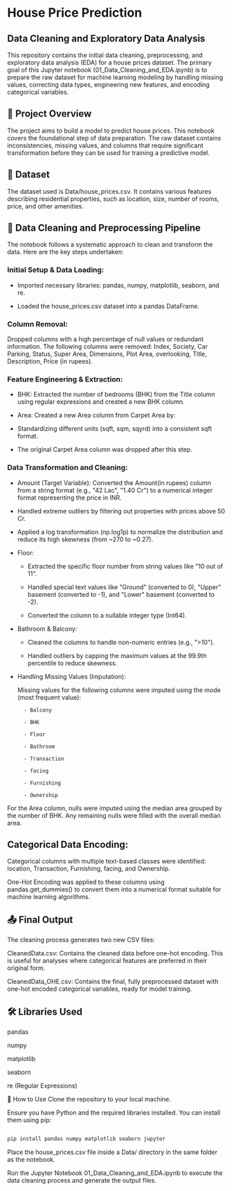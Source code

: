 # House Price Prediction 

## Data Cleaning and Exploratory Data Analysis
This repository contains the initial data cleaning, preprocessing, and exploratory data analysis (EDA) for a house prices dataset. The primary goal of this Jupyter notebook (01_Data_Cleaning_and_EDA.ipynb) is to prepare the raw dataset for machine learning modeling by handling missing values, correcting data types, engineering new features, and encoding categorical variables.

## 📝 Project Overview
The project aims to build a model to predict house prices. This notebook covers the foundational step of data preparation. The raw dataset contains inconsistencies, missing values, and columns that require significant transformation before they can be used for training a predictive model.

## 💾 Dataset
The dataset used is Data/house_prices.csv. It contains various features describing residential properties, such as location, size, number of rooms, price, and other amenities.

##  🧹 Data Cleaning and Preprocessing Pipeline
The notebook follows a systematic approach to clean and transform the data. Here are the key steps undertaken:

### Initial Setup & Data Loading:

- Imported necessary libraries: pandas, numpy, matplotlib, seaborn, and re.

- Loaded the house_prices.csv dataset into a pandas DataFrame.

### Column Removal:

Dropped columns with a high percentage of null values or redundant information. The following columns were removed:
Index, Society, Car Parking, Status, Super Area, Dimensions, Plot Area, overlooking, Title, Description, Price (in rupees).

### Feature Engineering & Extraction:

- BHK: Extracted the number of bedrooms (BHK) from the Title column using regular expressions and created a new BHK column.

- Area: Created a new Area column from Carpet Area by:

- Standardizing different units (sqft, sqm, sqyrd) into a consistent sqft format.

- The original Carpet Area column was dropped after this step.

### Data Transformation and Cleaning:

- Amount (Target Variable):
    Converted the Amount(in rupees) column from a string format (e.g., "42 Lac", "1.40 Cr") to a numerical integer format representing the price in INR.

- Handled extreme outliers by filtering out properties with prices above 50 Cr.

- Applied a log transformation (np.log1p) to normalize the distribution and reduce its high skewness (from ~270 to ~0.27).

- Floor:
    - Extracted the specific floor number from string values like "10 out of 11".

    - Handled special text values like "Ground" (converted to 0), "Upper" basement (converted to -1), and "Lower"   basement (converted to -2).

    - Converted the column to a nullable integer type (Int64).

- Bathroom & Balcony:

    - Cleaned the columns to handle non-numeric entries (e.g., ">10").

    - Handled outliers by capping the maximum values at the 99.9th percentile to reduce skewness.

- Handling Missing Values (Imputation):

    Missing values for the following columns were imputed using the mode (most frequent value):

        - Balcony

        - BHK

        - Floor

        - Bathroom

        - Transaction

        - facing

        - Furnishing

        - Ownership

For the Area column, nulls were imputed using the median area grouped by the number of BHK. Any remaining nulls were filled with the overall median area.

## Categorical Data Encoding:

Categorical columns with multiple text-based classes were identified: location, Transaction, Furnishing, facing, and Ownership.

One-Hot Encoding was applied to these columns using pandas.get_dummies() to convert them into a numerical format suitable for machine learning algorithms.

## 📤 Final Output
The cleaning process generates two new CSV files:

CleanedData.csv: Contains the cleaned data before one-hot encoding. This is useful for analyses where categorical features are preferred in their original form.

CleanedData_OHE.csv: Contains the final, fully preprocessed dataset with one-hot encoded categorical variables, ready for model training.

## 🛠️ Libraries Used
pandas

numpy

matplotlib

seaborn

re (Regular Expressions)

🚀 How to Use
Clone the repository to your local machine.

Ensure you have Python and the required libraries installed. You can install them using pip:

```bash

pip install pandas numpy matplotlib seaborn jupyter
```
Place the house_prices.csv file inside a Data/ directory in the same folder as the notebook.

Run the Jupyter Notebook 01_Data_Cleaning_and_EDA.ipynb to execute the data cleaning process and generate the output files.